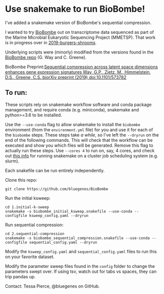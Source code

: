# Use snakemake to run BioBombe!

I've added a snakemake version of BioBombe's sequential compression. 

I wanted to try [BioBombe](https://github.com/greenelab/BioBombe) out on transcriptome data sequenced as part of the Marine Microbial Eukaryotic Sequencing Project (MMETSP). That work is in progress over in [2019-burgers-shrooms](https://github.com/bluegenes/2019-burgers-shrooms).

Underlying scripts were (minorly) modified from the versions found in the [BioBombe repo](https://github.com/greenelab/BioBombe) (G. Way and C. Greene).

BioBombe Preprint:[Sequential compression across latent space dimensions enhances gene expression signatures Way, G.P., Zietz, M., Himmelstein, D.S., Greene, C.S. biorXiv preprint (2019) doi:10.1101/573782](https://www.biorxiv.org/content/10.1101/573782v2)


## To run:

These scripts rely on snakemake workflow software and conda package management, and require conda (e.g. miniconda), snakemake and python>=3.6 to be installed.

Use the `--use-conda` flag to allow snakemake to install the `biobombe` environment (from the `environment.yml` file) for you and use it for each of the `biobombe` steps.
These steps take _a while_, so I've left the `--dryrun` on the end of the following commands. This will check that the workflow can be executed and show you which 
files will be generated. Remove this flag to actually run these steps. Use `--cores 4` to run on, say, 4 cores, and check out [this info](https://hackmd.io/K0FWjvlYQbCQ1gi-llgpPg) 
for running snakemake on a cluster job scheduling system (e.g. slurm).

Each snakefile can be run entirely independently.

Clone this repo:
```
git clone https://github.com/bluegenes/BioBombe
```


Run the initial ksweep:

```
cd 1.initial-k-sweep
snakemake -s biobombe_initial_ksweep.snakefile --use-conda --configfile ksweep_config.yaml --dryrun
```

Run sequential compression:

```
cd 2.sequential-compression
snakemake -s biobombe_sequential_compression.snakefile --use-conda --configfile sequential_config.yaml --dryrun
```

Modify the `ksweep_config.yaml` and `sequential_config.yaml` files to run this on your favorite dataset.

Modify the parameter sweep files found in the `config` folder to change the parameters swept over. If using tsv, watch out for tabs vs spaces, they can trip pandas up.

Contact: Tessa Pierce, @bluegenes on GitHub.

